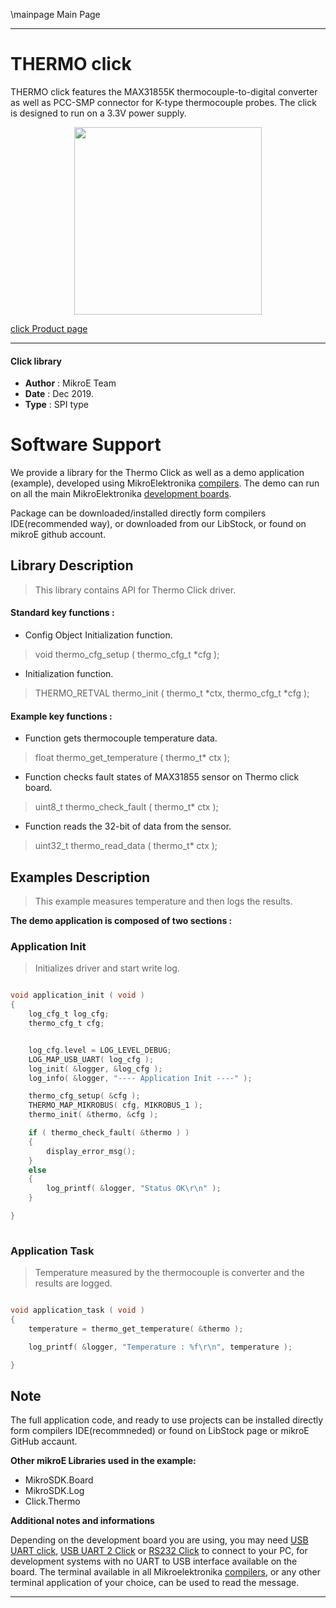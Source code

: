 \mainpage Main Page
 
 

---
# THERMO click

THERMO click features the MAX31855K thermocouple-to-digital converter as well 
as PCC-SMP connector for K-type thermocouple probes. The click is designed to
run on a 3.3V power supply.

<p align="center">
  <img src="https://download.mikroe.com/images/click_for_ide/thermo_click.png" height=300px>
</p>

[click Product page](<https://www.mikroe.com/thermo-click>)

---


#### Click library 

- **Author**        : MikroE Team
- **Date**          : Dec 2019.
- **Type**          : SPI type


# Software Support

We provide a library for the Thermo Click 
as well as a demo application (example), developed using MikroElektronika 
[compilers](https://shop.mikroe.com/compilers). 
The demo can run on all the main MikroElektronika [development boards](https://shop.mikroe.com/development-boards).

Package can be downloaded/installed directly form compilers IDE(recommended way), or downloaded from our LibStock, or found on mikroE github account. 

## Library Description

> This library contains API for Thermo Click driver.

#### Standard key functions :

- Config Object Initialization function.
> void thermo_cfg_setup ( thermo_cfg_t *cfg ); 
 
- Initialization function.
> THERMO_RETVAL thermo_init ( thermo_t *ctx, thermo_cfg_t *cfg );

#### Example key functions :

- Function gets thermocouple temperature data.
> float thermo_get_temperature ( thermo_t* ctx );
 
- Function checks fault states of MAX31855 sensor on Thermo click board.
> uint8_t thermo_check_fault ( thermo_t* ctx );

- Function reads the 32-bit of data from the sensor.
> uint32_t thermo_read_data ( thermo_t* ctx );

## Examples Description

> This example measures temperature and then logs the results.

**The demo application is composed of two sections :**

### Application Init 

> Initializes driver and start write log.

```c

void application_init ( void )
{
    log_cfg_t log_cfg;
    thermo_cfg_t cfg;


    log_cfg.level = LOG_LEVEL_DEBUG;
    LOG_MAP_USB_UART( log_cfg );
    log_init( &logger, &log_cfg );
    log_info( &logger, "---- Application Init ----" );

    thermo_cfg_setup( &cfg );
    THERMO_MAP_MIKROBUS( cfg, MIKROBUS_1 );
    thermo_init( &thermo, &cfg );

    if ( thermo_check_fault( &thermo ) )
    {
        display_error_msg();
    }
    else
    {
        log_printf( &logger, "Status OK\r\n" );
    }

}
  
```

### Application Task

> Temperature measured by the thermocouple is converter and the results are logged. 

```c

void application_task ( void )
{
    temperature = thermo_get_temperature( &thermo );

    log_printf( &logger, "Temperature : %f\r\n", temperature );

} 

```

## Note

The full application code, and ready to use projects can be  installed directly form compilers IDE(recommneded) or found on LibStock page or mikroE GitHub accaunt.

**Other mikroE Libraries used in the example:** 

- MikroSDK.Board
- MikroSDK.Log
- Click.Thermo

**Additional notes and informations**

Depending on the development board you are using, you may need 
[USB UART click](https://shop.mikroe.com/usb-uart-click), 
[USB UART 2 Click](https://shop.mikroe.com/usb-uart-2-click) or 
[RS232 Click](https://shop.mikroe.com/rs232-click) to connect to your PC, for 
development systems with no UART to USB interface available on the board. The 
terminal available in all Mikroelektronika 
[compilers](https://shop.mikroe.com/compilers), or any other terminal application 
of your choice, can be used to read the message.



---
